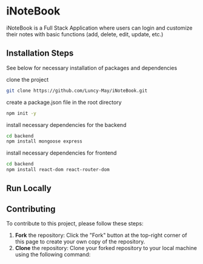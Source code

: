 # iNoteBook

iNoteBook is a Full Stack Application where users can login and customize their notes with basic functions (add, delete, edit, update, etc.)

## Installation Steps

See below for necessary installation of packages and dependencies

clone the project
```bash
git clone https://github.com/Luncy-May/iNoteBook.git 
```

create a package.json file in the root directory
```bash
npm init -y
```

install necessary dependencies for the backend
```bash
cd backend
npm install mongoose express
```

install necessary dependencies for frontend
```bash
cd backend
npm install react-dom react-router-dom 
```

## Run Locally

## Contributing

To contribute to this project, please follow these steps:

1. **Fork** the repository: Click the "Fork" button at the top-right corner of this page to create your own copy of the repository.
2. **Clone** the repository: Clone your forked repository to your local machine using the following command: